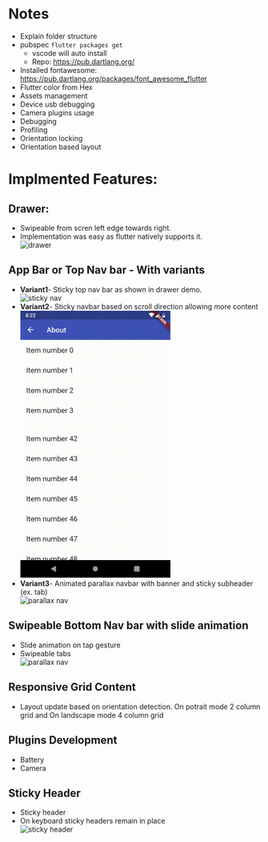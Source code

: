 # Notes
- Explain folder structure
- pubspec `flutter packages get`
  - vscode will auto install
  - Repo: https://pub.dartlang.org/
- Installed fontawesome: https://pub.dartlang.org/packages/font_awesome_flutter
- Flutter color from Hex
- Assets management
- Device usb debugging
- Camera plugins usage
- Debugging
- Profiling
- Orientation locking
- Orientation based layout

# Implmented Features:
## Drawer:
   - Swipeable from scren left edge towards right.  
   - Implementation was easy as flutter natively supports it.   
    <img src="./snapshots/swipeable_drawer.gif" alt="drawer" width="300"/>

## App Bar or Top Nav bar - With variants
- **Variant1**- Sticky top nav bar as shown in drawer demo.   
    <img src="./snapshots/navbar_sticky.gif" alt="sticky nav" width="300"/>
- **Variant2**- Sticky navbar based on scroll direction allowing more content      
    <img src="./snapshots/navbar_scroll_directional_sticky.gif" alt="scroll direction based sticky nav" width="300"/>
- **Variant3**- Animated parallax navbar with banner and sticky subheader (ex. tab)   
    <img src="./snapshots/navbar_parallax.gif" alt="parallax nav" width="300"/>

## Swipeable Bottom Nav bar with slide animation
- Slide animation on tap gesture
- Swipeable tabs   
    <img src="./snapshots/Animated_bottom_nav.gif" alt="parallax nav" width="300"/>

## Responsive Grid Content
- Layout update based on orientation detection. On potrait mode 2 column grid and On landscape mode 4 column grid

## Plugins Development
- Battery
- Camera

## Sticky Header
- Sticky header
- On keyboard sticky headers remain in place   
    <img src="./snapshots/sticky_header.gif" alt="sticky header" width="300"/>
  